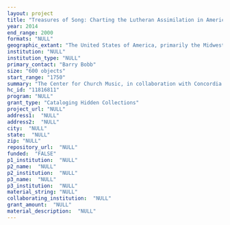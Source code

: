 ```yaml
--- 
layout: project 
title: "Treasures of Song: Charting the Lutheran Assimilation in America, 1750-2000 - A comprehensive index of the American Lutheran Hymnal Collection"
year: 2014
end_range: 2000
formats: "NULL"
geographic_extant: "The United States of America, primarily the Midwest and the Northeast."
institution: "NULL"
institution_type: "NULL"
primary_contact: "Barry Bobb"
size: "600 objects"
start_range: "1750"
summary: "The Center for Church Music, in collaboration with Concordia University Chicago (CUC), seeks support for the cataloging of 620 American hymnals published between 1750 and 2000. Together, these document the way in which Northern European Lutherans became assimilated into American life. The core of this collection was donated by Carl Schalk. It is housed at the Center for Church Music at CUC, located in the Rare Book and Manuscript Room of the Klinck Memorial Library. This project will alert scholars and hymnologists worldwide to the existence and contents of this collection by developing, for each volume, a WorldCat MARC record for the university database and separate linked database with full information about its provenance and content."
hc_id: "11816811"
program: "NULL"
grant_type: "Cataloging Hidden Collections"
project_url: "NULL"
address1:  "NULL"
address2:  "NULL"
city:  "NULL"
state:  "NULL"
zip: "NULL"
repository_url:  "NULL"
funded:  "FALSE"
p1_institution:  "NULL"
p2_name:  "NULL"
p2_institution:  "NULL"
p3_name:  "NULL"
p3_institution:  "NULL"
material_string: "NULL"
collaborating_institution:  "NULL"
grant_amount:  "NULL"
material_description:  "NULL"
---
```

